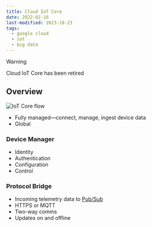 ```yaml
---
title: Cloud IoT Core
date: 2022-02-16
last-modified: 2023-10-23
tags:
  - google cloud
  - iot
  - big data
---
```


> [!warning]
> Cloud IoT Core has been retired

## Overview

![IoT Core flow](files/iot_core_flow.svg)

- Fully managed—connect, manage, ingest device data
- Global

### Device Manager

- Identity
- Authentication
- Configuration
- Control

### Protocol Bridge

- Incoming telemetry data to [Pub/Sub](notes/Pub%20Sub.md)
- HTTPS or MQTT
- Two-way comms
- Updates on and offline
